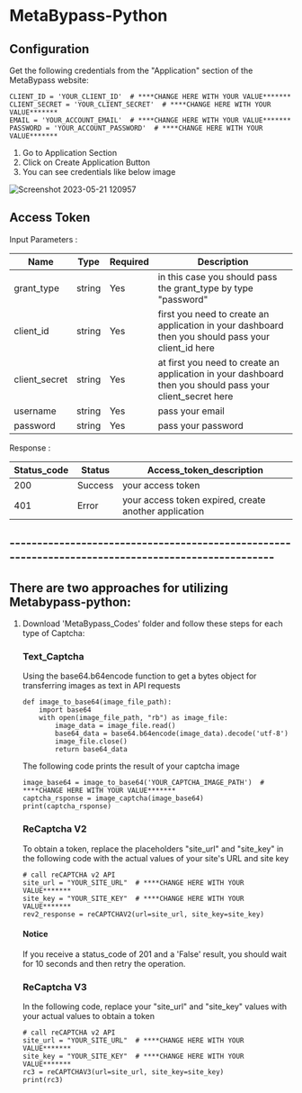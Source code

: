 # MetaBypass-Python

## Configuration

Get the following credentials from the "Application" section of the MetaBypass website:

```
CLIENT_ID = 'YOUR_CLIENT_ID'  # ****CHANGE HERE WITH YOUR VALUE*******
CLIENT_SECRET = 'YOUR_CLIENT_SECRET'  # ****CHANGE HERE WITH YOUR VALUE*******
EMAIL = 'YOUR_ACCOUNT_EMAIL'  # ****CHANGE HERE WITH YOUR VALUE*******
PASSWORD = 'YOUR_ACCOUNT_PASSWORD'  # ****CHANGE HERE WITH YOUR VALUE*******
```

1. Go to Application Section 
2. Click on Create Application Button
3. You can see credentials like below image


![Screenshot 2023-05-21 120957](https://github.com/metabypass/metabypass-python/assets/128980891/4420f7ed-1588-412a-b0e8-2876d4ae1854)


## Access Token
Input Parameters :

|     Name	  |   Type    |  Required   | Description |
| ----------- | --------- | ----------- | ----------- |
| grant_type	|  string	  |    Yes	    | in this case you should pass the grant_type by type "password" |
| client_id	  |  string	  |    Yes	    | first you need to create an application in your dashboard then you should pass your client_id here |
| client_secret |	string	|    Yes	    | at first you need to create an application in your dashboard then you should pass your client_secret here |
| username	    | string	|    Yes	    | pass your email |
| password	    | string	|    Yes	    | pass your password |

Response :

| Status_code	|  Status  |  Access_token_description  | 
| ----------- | -------- | -------------- |
| 200	        | Success  | your access token |
| 401	        |  Error   | your access token expired, create another application|

## ---------------------------------------------------------------------------------------------------

## There are two approaches for utilizing Metabypass-python:
1. Download 'MetaBypass_Codes' folder and follow these steps for each type of Captcha: 

    ### Text_Captcha
    Using the  base64.b64encode function to get a bytes object for transferring images as text in API requests
    ```
    def image_to_base64(image_file_path):
        import base64
        with open(image_file_path, "rb") as image_file:
            image_data = image_file.read()
            base64_data = base64.b64encode(image_data).decode('utf-8')
            image_file.close()
            return base64_data
    ```

    The following code prints the result of your captcha image
    ```
    image_base64 = image_to_base64('YOUR_CAPTCHA_IMAGE_PATH')  # ****CHANGE HERE WITH YOUR VALUE*******
    captcha_rsponse = image_captcha(image_base64)
    print(captcha_rsponse)
    ```


    ### ReCaptcha V2

    To obtain a token, replace the placeholders "site_url" and "site_key" in the following code with the actual values of your site's URL and site key
    ```
    # call reCAPTCHA v2 API
    site_url = "YOUR_SITE_URL"  # ****CHANGE HERE WITH YOUR VALUE*******
    site_key = "YOUR_SITE_KEY"  # ****CHANGE HERE WITH YOUR VALUE*******
    rev2_response = reCAPTCHAV2(url=site_url, site_key=site_key)
    ```
    #### Notice
    If you receive a status_code of 201 and a 'False' result, you should wait for 10 seconds and then retry the operation.


    ### ReCaptcha V3

    In the following code, replace your "site_url" and "site_key" values with your actual values to obtain a token

    ```
    # call reCAPTCHA v2 API
    site_url = "YOUR_SITE_URL"  # ****CHANGE HERE WITH YOUR VALUE*******
    site_key = "YOUR_SITE_KEY"  # ****CHANGE HERE WITH YOUR VALUE*******
    rc3 = reCAPTCHAV3(url=site_url, site_key=site_key)
    print(rc3)
    ```
